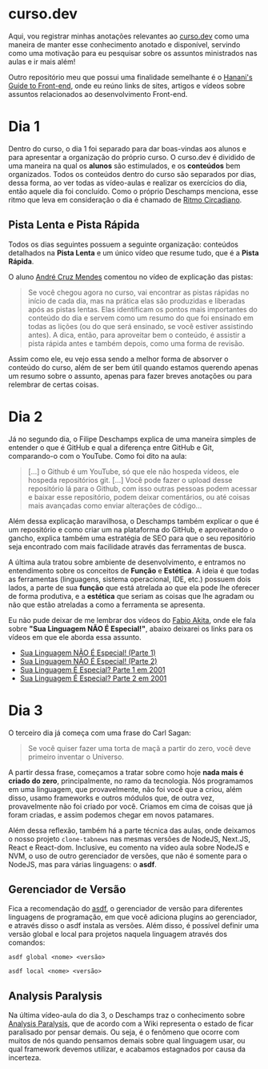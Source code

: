 # curso.dev
Aqui, vou registrar minhas anotações relevantes ao [curso.dev](https://curso.dev/) como uma maneira de manter esse conhecimento anotado e disponível, servindo como uma motivação para eu pesquisar sobre os assuntos ministrados nas aulas e ir mais além!

Outro repositório meu que possui uma finalidade semelhante é o [Hanani's Guide to Front-end](https://github.com/hananitallyson/guide-to-front-end), onde eu reúno links de sites, artigos e vídeos sobre assuntos relacionados ao desenvolvimento Front-end.

# Dia 1
Dentro do curso, o dia 1 foi separado para dar boas-vindas aos alunos e para apresentar a organização do próprio curso. O curso.dev é dividido de uma maneira na qual os **alunos** são estimulados, e os **conteúdos** bem organizados. Todos os conteúdos dentro do curso são separados por dias, dessa forma, ao ver todas as vídeo-aulas e realizar os exercícios do dia, então aquele dia foi concluído. Como o próprio Deschamps menciona, esse ritmo que leva em consideração o dia é chamado de [Ritmo Circadiano](https://pt.wikipedia.org/wiki/Ritmo_circadiano).

## Pista Lenta e Pista Rápida
Todos os dias seguintes possuem a seguinte organização: conteúdos detalhados na **Pista Lenta** e um único vídeo que resume tudo, que é a **Pista Rápida**.

O aluno [André Cruz Mendes](https://github.com/andrecruzmendes) comentou no vídeo de explicação das pistas:
>Se você chegou agora no curso, vai encontrar as pistas rápidas no início de cada dia, mas na prática elas são produzidas e liberadas após as pistas lentas. Elas identificam os pontos mais importantes do conteúdo do dia e servem como um resumo do que foi ensinado em todas as lições (ou do que será ensinado, se você estiver assistindo antes). A dica, então, para aproveitar bem o conteúdo, é assistir a pista rápida antes e também depois, como uma forma de revisão.

Assim como ele, eu vejo essa sendo a melhor forma de absorver o conteúdo do curso, além de ser bem útil quando estamos querendo apenas um resumo sobre o assunto, apenas para fazer breves anotações ou para relembrar de certas coisas.

# Dia 2
Já no segundo dia, o Filipe Deschamps explica de uma maneira simples de entender o que é GitHub e qual a diferença entre GitHub e Git, comparando-o com o YouTube. Como foi dito na aula:
> [...] o Github é um YouTube, só que ele não hospeda vídeos, ele hospeda repositórios git. [...] Você pode fazer o upload desse repositório lá para o Github, com isso outras pessoas podem acessar e baixar esse repositório, podem deixar comentários, ou até coisas mais avançadas como enviar alterações de código...

Além dessa explicação maravilhosa, o Deschamps também explicar o que é um repositório e como criar um na plataforma do GitHub, e aproveitando o gancho, explica também uma estratégia de SEO para que o seu repositório seja encontrado com mais facilidade através das ferramentas de busca.

A última aula tratou sobre ambiente de desenvolvimento, e entramos no entendimento sobre os conceitos de **Função** e **Estética**. A ideia é que todas as ferramentas (linguagens, sistema operacional, IDE, etc.) possuem dois lados, a parte de sua **função** que está atrelada ao que ela pode lhe oferecer de forma produtiva, e a **estética** que seriam as coisas que lhe agradam ou não que estão atreladas a como a ferramenta se apresenta.

Eu não pude deixar de me lembrar dos vídeos do [Fabio Akita](https://www.youtube.com/@Akitando/), onde ele fala sobre **"Sua Linguagem NÃO É Especial!"**, abaixo deixarei os links para os vídeos em que ele aborda essa assunto.
- [Sua Linguagem NÃO É Especial! (Parte 1)](https://youtu.be/p9-WuJbVHHc)
- [Sua Linguagem NÃO É Especial! (Parte 2)](https://youtu.be/XcTTajFENHI)
- [Sua Linguagem É Especial? Parte 1 em 2001](https://youtu.be/NwAvovzHRDU)
- [Sua Linguagem É Especial? Parte 2 em 2001](https://youtu.be/O4CWVQLbi48)

# Dia 3
O terceiro dia já começa com uma frase do Carl Sagan:
> Se você quiser fazer uma torta de maçã a partir do zero, você deve primeiro inventar o Universo.

A partir dessa frase, começamos a tratar sobre como hoje **nada mais é criado do zero**, principalmente, no ramo da tecnologia. Nós programamos em uma linguagem, que provavelmente, não foi você que a criou, além disso, usamo frameworks e outros módulos que, de outra vez, provavelmente não foi criado por você. Criamos em cima de coisas que já foram criadas, e assim podemos chegar em novos patamares.

Além dessa reflexão, também há a parte técnica das aulas, onde deixamos o nosso projeto `clone-tabnews` nas mesmas versões de NodeJS, Next.JS, React e React-dom. Inclusive, eu comento na vídeo aula sobre NodeJS e NVM, o uso de outro gerenciador de versões, que não é somente para o NodeJS, mas para várias linguagens: o **asdf**.

## Gerenciador de Versão
Fica a recomendação do [asdf](https://asdf-vm.com/guide/getting-started.html), o gerenciador de versão para diferentes linguagens de programação, em que você adiciona plugins ao gerenciador, e através disso o asdf instala as versões. Além disso, é possível definir uma versão global e local para projetos naquela linguagem através dos comandos:
```shell
asdf global <nome> <versão>
```
```shell
asdf local <nome> <versão>
```

## Analysis Paralysis
Na última vídeo-aula do dia 3, o Deschamps traz o conhecimento sobre [Analysis Paralysis](https://en.wikipedia.org/wiki/Analysis_paralysis), que de acordo com a Wiki representa o estado de ficar paralisado por pensar demais. Ou seja, é o fenômeno que ocorre com muitos de nós quando pensamos demais sobre qual linguagem usar, ou qual framework devemos utilizar, e acabamos estagnados por causa da incerteza.
